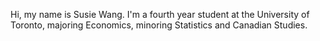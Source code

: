 Hi, my name is Susie Wang. I'm a fourth year student at the University of Toronto, majoring Economics, minoring Statistics and Canadian Studies.
